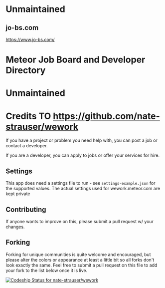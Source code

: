 # Unmaintained


## jo-bs.com
https://www.jo-bs.com/
# Meteor Job Board and Developer Directory

# Unmaintained
# Credits TO https://github.com/nate-strauser/wework 

If you have a project or problem you need help with, you can post a job or contact a developer.

If you are a developer, you can apply to jobs or offer your services for hire.

## Settings
This app does need a settings file to run - see `settings-example.json` for the supported values.  The actual settings used for wework.meteor.com are kept private

## Contributing
If anyone wants to improve on this, please submit a pull request w/ your changes.

## Forking
Forking for unique communities is quite welcome and encouraged, but please alter the colors or appearance at least a little bit so all forks don't look exactly the same.  Feel free to submit a pull request on this file to add your fork to the list below once it is live.


[ ![Codeship Status for nate-strauser/wework](https://codeship.com/projects/20fcf290-9cc5-0131-c1a7-7ae80bc9bd82/status?branch=master)](https://codeship.com/projects/17832)
